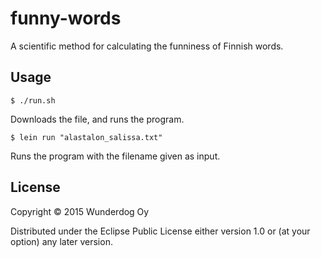 # funny-words

A scientific method for calculating the funniness of Finnish words.

## Usage

    $ ./run.sh

Downloads the file, and runs the program.
    
    $ lein run "alastalon_salissa.txt"

Runs the program with the filename given as input.

## License

Copyright © 2015 Wunderdog Oy

Distributed under the Eclipse Public License either version 1.0 or (at
your option) any later version.
